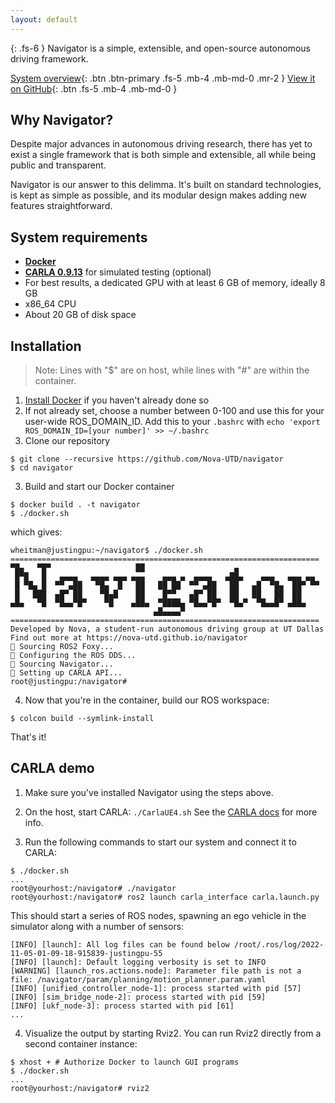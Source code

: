 ```yaml
---
layout: default
---
```


{: .fs-6 }
Navigator is a simple, extensible, and open-source autonomous driving framework.

[System overview](/navigator/system-overview){: .btn .btn-primary .fs-5 .mb-4 .mb-md-0 .mr-2 } [View it on GitHub](https://github.com/nova-utd/navigator){: .btn .fs-5 .mb-4 .mb-md-0 }

## Why Navigator?
Despite major advances in autonomous driving research, there has yet to exist a single framework that is both simple and extensible, all while being public and transparent.

Navigator is our answer to this delimma. It's built on standard technologies, is kept as simple as possible, and its modular design makes adding new features straightforward.

## System requirements
- [**Docker**](https://docs.docker.com/desktop/)
- [**CARLA 0.9.13**](https://carla.readthedocs.io/en/latest/start_quickstart/) for simulated testing (optional)
- For best results, a dedicated GPU with at least 6 GB of memory, ideally 8 GB
- x86_64 CPU
- About 20 GB of disk space

## Installation

> Note: Lines with "$" are on host, while lines with "#" are within the container.

1. [Install Docker](https://www.docker.com/get-started/) if you haven't already done so
2. If not already set, choose a number between 0-100 and use this for your user-wide ROS_DOMAIN_ID. Add this to your `.bashrc` with `echo 'export ROS_DOMAIN_ID=[your number]' >> ~/.bashrc`
2. Clone our repository
```
$ git clone --recursive https://github.com/Nova-UTD/navigator
$ cd navigator
```
3. Build and start our Docker container
```
$ docker build . -t navigator
$ ./docker.sh
```
which gives:
```
wheitman@justingpu:~/navigator$ ./docker.sh 
=====================================================================
▀█▄   ▀█▀                   ██                    ▄                   
 █▀█   █   ▄▄▄▄   ▄▄▄▄ ▄▄▄ ▄▄▄    ▄▄▄ ▄  ▄▄▄▄   ▄██▄    ▄▄▄   ▄▄▄ ▄▄  
 █ ▀█▄ █  ▀▀ ▄██   ▀█▄  █   ██   ██ ██  ▀▀ ▄██   ██   ▄█  ▀█▄  ██▀ ▀▀ 
 █   ███  ▄█▀ ██    ▀█▄█    ██    █▀▀   ▄█▀ ██   ██   ██   ██  ██     
▄█▄   ▀█  ▀█▄▄▀█▀    ▀█    ▄██▄  ▀████▄ ▀█▄▄▀█▀  ▀█▄▀  ▀█▄▄█▀ ▄██▄    
                                ▄█▄▄▄▄▀                               
=====================================================================
Developed by Nova, a student-run autonomous driving group at UT Dallas
Find out more at https://nova-utd.github.io/navigator
🦊 Sourcing ROS2 Foxy...
🔗 Configuring the ROS DDS...
🧭 Sourcing Navigator...
🔌 Setting up CARLA API...
root@justingpu:/navigator# 
```
4.  Now that you're in the container, build our ROS workspace:
```
$ colcon build --symlink-install
``` 

That's it!

## CARLA demo
1. Make sure you've installed Navigator using the steps above.
2. On the host, start CARLA: `./CarlaUE4.sh` See the [CARLA docs](https://carla.readthedocs.io/en/latest/start_quickstart/#running-carla) for more info.

3. Run the following commands to start our system and connect it to CARLA:
```
$ ./docker.sh
...
root@yourhost:/navigator# ./navigator
root@yourhost:/navigator# ros2 launch carla_interface carla.launch.py
```
This should start a series of ROS nodes, spawning an ego vehicle in the simulator along with a number of sensors:
```
[INFO] [launch]: All log files can be found below /root/.ros/log/2022-11-05-01-09-18-915839-justingpu-55
[INFO] [launch]: Default logging verbosity is set to INFO
[WARNING] [launch_ros.actions.node]: Parameter file path is not a file: /navigator/param/planning/motion_planner.param.yaml
[INFO] [unified_controller_node-1]: process started with pid [57]
[INFO] [sim_bridge_node-2]: process started with pid [59]
[INFO] [ukf_node-3]: process started with pid [61]
...
```
4. Visualize the output by starting Rviz2. You can run Rviz2 directly from a second container instance:
```
$ xhost + # Authorize Docker to launch GUI programs
$ ./docker.sh
...
root@yourhost:/navigator# rviz2
```
